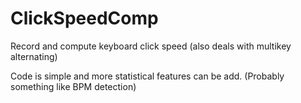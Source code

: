 # ClickSpeedComp
Record and compute keyboard click speed (also deals with multikey alternating)

Code is simple and more statistical features can be add. (Probably something like BPM detection)
